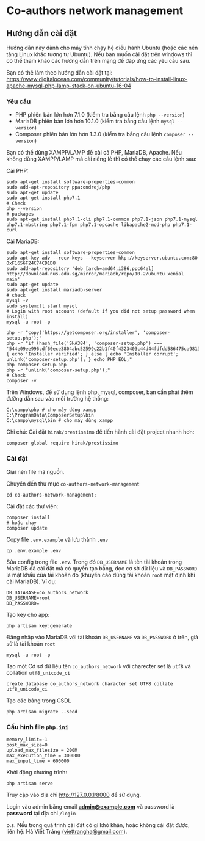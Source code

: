 # Co-authors network management

## Hướng dẫn cài đặt
Hướng dẫn này dành cho máy tính chạy hệ điều hành Ubuntu (hoặc các nền tảng Linux khác tương tự Ubuntu).
Nếu bạn muốn cài đặt trên windows thì có thể tham khảo các hướng dẫn trên mạng để đáp
ứng các yêu cầu sau.

Bạn có thể làm theo hướng dẫn cài đặt tại: https://www.digitalocean.com/community/tutorials/how-to-install-linux-apache-mysql-php-lamp-stack-on-ubuntu-16-04
### Yêu cầu
- PHP phiên bản lớn hơn 7.1.0 (kiểm tra bằng câu lệnh `php --version`)
- MariaDB phiên bản lớn hơn 10.1.0 (kiểm tra bằng câu lệnh `mysql --version`)
- Composer phiên bản lớn hơn 1.3.0 (kiểm tra bằng câu lệnh `composer --version`)

Bạn có thể dùng XAMPP/LAMP để cài cả PHP, MariaDB, Apache. Nếu không dùng XAMPP/LAMP mà cài
riêng lẻ thì có thể chạy các câu lệnh sau:
 
Cài PHP:
 
```
sudo apt-get install software-properties-common
sudo add-apt-repository ppa:ondrej/php
sudo apt-get update
sudo apt-get install php7.1
# Check
php --version
# packages
sudo apt-get install php7.1-cli php7.1-common php7.1-json php7.1-mysql php7.1-mbstring php7.1-fpm php7.1-opcache libapache2-mod-php php7.1-curl
```
Cài MariaDB:
```
sudo apt-get install software-properties-common
sudo apt-key adv --recv-keys --keyserver hkp://keyserver.ubuntu.com:80 0xF1656F24C74CD1D8
sudo add-apt-repository 'deb [arch=amd64,i386,ppc64el] http://download.nus.edu.sg/mirror/mariadb/repo/10.2/ubuntu xenial main'
sudo apt-get update
sudo apt-get install mariadb-server
# check
mysql -V
sudo systemctl start mysql
# Login with root account (default if you did not setup password when install)
mysql -u root -p
```
```
php -r "copy('https://getcomposer.org/installer', 'composer-setup.php');"
php -r "if (hash_file('SHA384', 'composer-setup.php') === '544e09ee996cdf60ece3804abc52599c22b1f40f4323403c44d44fdfdd586475ca9813a858088ffbc1f233e9b180f061') { echo 'Installer verified'; } else { echo 'Installer corrupt'; unlink('composer-setup.php'); } echo PHP_EOL;"
php composer-setup.php
php -r "unlink('composer-setup.php');"
# Check
composer -v
```
Trên Windows, để sử dụng lệnh php, mysql, composer, bạn cần phải thêm
đường dẫn sau vào môi trường hệ thống:
```
C:\xampp\php # cho máy dùng xampp
C:\ProgramData\ComposerSetup\bin
C:\xampp\mysql\bin # cho máy dùng xampp
```
Ghi chú: Cài đặt `hirak/prestissimo` để tiến hành cài đặt project nhanh hơn:
```
composer global require hirak/prestissimo
```
### Cài đặt
Giải nén file mã nguồn.

Chuyển đến thư mục `co-authors-network-management`
```
cd co-authors-network-management;
```
Cài đặt các thư viện:
```
composer install
# hoặc chạy
composer update
```
Copy file `.env.example` và lưu thành `.env`
```
cp .env.example .env
```
Sửa config trong file `.env`. Trong đó `DB_USERNAME` là tên tài khoản trong MariaDB
đã cài đặt mà có quyền tạo bảng, đọc cơ sở dữ liệu và `DB_PASSWORD` là mật khẩu
của tài khoản đó (khuyến cáo dùng tài khoản `root` mặt định khi cài MariaDB). Ví dụ:
```
DB_DATABASE=co_authors_network
DB_USERNAME=root
DB_PASSWORD=
```
Tạo key cho app:
```
php artisan key:generate
```
Đăng nhập vào MariaDB với tài khoản `DB_USERNAME` và `DB_PASSWORD` ở trên,
giả sử là tài khoản `root`

```
mysql -u root -p
```
Tạo một Cơ sở dữ liệu tên `co_authors_network` với charecter set là `utf8`
và collation `utf8_unicode_ci`
```
create database co_authors_network character set UTF8 collate utf8_unicode_ci
```
Tạo các bảng trong CSDL
```
php artisan migrate --seed
```
### Cấu hình file `php.ini`
```
memory_limit=-1
post_max_size=0
upload_max_filesize = 200M
max_execution_time = 300000
max_input_time = 600000
```
Khởi động chương trình:
```
php artisan serve
```
Truy cập vào địa chỉ http://127.0.0.1:8000 để sử dụng.

Login vào admin bằng email **admin@example.com** và password là **password**
tại địa chỉ `/login`

p.s. Nếu trong quá trình cài đặt có gì khó khăn, hoặc không cài đặt được, liên hệ: Hà Viết Tráng (viettrangha@gmail.com).
